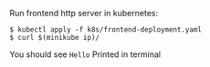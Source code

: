 Run frontend http server in kubernetes:

```
$ kubectl apply -f k8s/frontend-deployment.yaml
$ curl $(minikube ip)/
```

You should see `Hello` Printed in terminal
